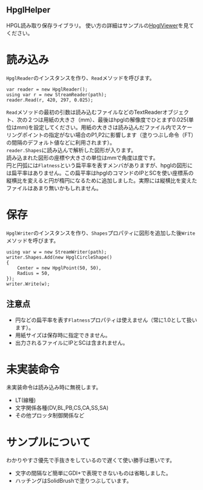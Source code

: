 HpglHelper
---
HPGL読み取り保存ライブラリ。 
使い方の詳細はサンプルの[HpglViewer](https://github.com/JinkiKeikaku/HpglHelper/tree/master/HpglViewer)を見てください。

# 読み込み
`HpglReader`のインスタンスを作り、`Read`メソッドを呼びます。
~~~
var reader = new HpglReader();
using var r = new StreamReader(path);
reader.Read(r, 420, 297, 0.025);
~~~
`Read`メソッドの最初の引数は読み込むファイルなどのTextReaderオブジェクト、次の２つは用紙の大きさ（mm）、最後はhpglの解像度でひとまず0.025(単位はmm)を設定してください。用紙の大きさは読み込んだファイル内でスケーリングポイントの指定がない場合のP1,P2に影響します（塗りつぶし命令（FT）の間隔のデフォルト値などに利用されます）。  
`reader.Shapes`に読み込んで解析した図形が入ります。  
読み込まれた図形の座標や大きさの単位はmmで角度は度です。  
円と円弧には`Flatness`という扁平率を表すメンバがありますが、hpglの図形には扁平率はありません。この扁平率はhpglのコマンドのIPとSCを使い座標系の縦横比を変えると円が楕円になるために追加しました。実際には縦横比を変えたファイルはあまり無いかもしれません。

# 保存
`HpglWriter`のインスタンスを作り、`Shapes`プロパティに図形を追加した後`Write`メソッドを呼びます。
~~~
using var w = new StreamWriter(path);
writer.Shapes.Add(new HpglCircleShape()
{
    Center = new HpglPoint(50, 50),
    Radius = 50,
});
writer.Write(w);
~~~

## 注意点
- 円などの扁平率を表す`Flatness`プロパティは使えません（常に1.0として扱います）。
- 用紙サイズは保存時に指定できません。
- 出力されるファイルにIPとSCは含まれません。

# 未実装命令
未実装命令は読み込み時に無視します。
- LT(線種)
- 文字関係各種(DV,BL,PB,CS,CA,SS,SA)
- その他プロッタ制御関係など

# サンプルについて
 わかりやすさ優先で手抜きをしているので遅くて使い勝手は悪いです。
- 文字の間隔など簡単にGDI+で表現できないものは省略しました。
- ハッチングはSolidBrushで塗りつぶしています。
